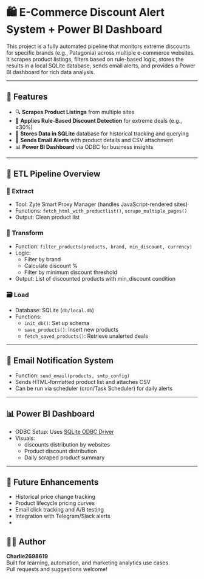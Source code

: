 # 🛍️ E-Commerce Discount Alert System + Power BI Dashboard

This project is a fully automated pipeline that monitors extreme discounts for specific brands (e.g., Patagonia) across multiple e-commerce websites. It scrapes product listings, filters based on rule-based logic, stores the results in a local SQLite database, sends email alerts, and provides a Power BI dashboard for rich data analysis.

---

## 🚀 Features

- 🔍 **Scrapes Product Listings** from multiple sites 
- 🧠 **Applies Rule-Based Discount Detection** for extreme deals (e.g., ≥30%)
- 💾 **Stores Data in SQLite** database for historical tracking and querying
- 📧 **Sends Email Alerts** with product details and CSV attachment
- 📊 **Power BI Dashboard** via ODBC for business insights

---

## 🔁 ETL Pipeline Overview

### 🧩 Extract
- Tool: Zyte Smart Proxy Manager (handles JavaScript-rendered sites)
- Functions: `fetch_html_with_productlist()`, `scrape_multiple_pages()`
- Output: Clean product list 

### 🧼 Transform
- Function: `filter_products(products, brand, min_discount, currency)`
- Logic:
  - Filter by brand
  - Calculate discount %
  - Filter by minimum discount threshold
- Output: List of discounted products with min_discount condition

### 🗃 Load
- Database: SQLite (`db/local.db`)
- Functions:
  - `init_db()`: Set up schema
  - `save_products()`: Insert new products
  - `fetch_saved_products()`: Retrieve unalerted deals

---

## 📧 Email Notification System

- Function: `send_email(products, smtp_config)`
- Sends HTML-formatted product list and attaches CSV
- Can be run via scheduler (cron/Task Scheduler) for daily alerts

---

## 📊 Power BI Dashboard

- ODBC Setup: Uses [SQLite ODBC Driver](http://www.ch-werner.de/sqliteodbc/)
- Visuals:
  - discounts distribution by websites
  - Product discount distribution
  - Daily scraped product summary

---

## 📌 Future Enhancements

- Historical price change tracking 
- Product lifecycle pricing curves
- Email click tracking and A/B testing
- Integration with Telegram/Slack alerts
- 

## 👨‍💻 Author

**Charlie2698619**  
Built for learning, automation, and marketing analytics use cases.  
Pull requests and suggestions welcome!
